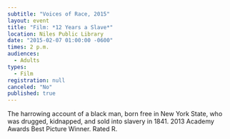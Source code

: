 ```yaml
---
subtitle: "Voices of Race, 2015"
layout: event
title: "Film: *12 Years a Slave*"
location: Niles Public Library
date: "2015-02-07 01:00:00 -0600"
times: 2 p.m.
audiences: 
  - Adults
types: 
  - Film
registration: null
canceled: "No"
published: true
---
```


The harrowing account of a black man, born free in New York State, who was drugged, kidnapped, and sold into slavery in 1841. 2013 Academy Awards Best Picture Winner. Rated R.